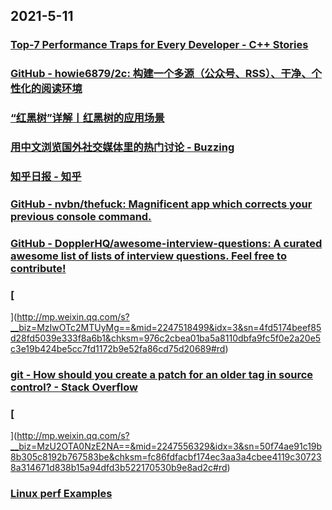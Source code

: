 
## 2021-5-11

### [Top-7 Performance Traps for Every Developer - C++ Stories](https://www.cppstories.com/2021/perf-traps/)

### [GitHub - howie6879/2c: 构建一个多源（公众号、RSS）、干净、个性化的阅读环境](https://github.com/howie6879/2c)

### [“红黑树”详解丨红黑树的应用场景](https://xie.infoq.cn/article/1ea312dccb4d33f8926bccb4d)

### [用中文浏览国外社交媒体里的热门讨论 - Buzzing](https://www.buzzing.cc/)

### [知乎日报 - 知乎](https://daily.zhihu.com/story/9735846)

### [GitHub - nvbn/thefuck: Magnificent app which corrects your previous console command.](https://github.com/nvbn/thefuck)

### [GitHub - DopplerHQ/awesome-interview-questions: A curated awesome list of lists of interview questions. Feel free to contribute!](https://github.com/DopplerHQ/awesome-interview-questions)

### [
](http://mp.weixin.qq.com/s?__biz=MzIwOTc2MTUyMg==&mid=2247518499&idx=3&sn=4fd5174beef85d28fd5039e333f8a6b1&chksm=976c2cbea01ba5a8110dbfa9fc5f0e2a20e5c3e19b424be5cc7fd1172b9e52fa86cd75d20689#rd)

### [git - How should you create a patch for an older tag in source control? - Stack Overflow](https://stackoverflow.com/questions/40176739/how-should-you-create-a-patch-for-an-older-tag-in-source-control)

### [
](http://mp.weixin.qq.com/s?__biz=MzU2OTA0NzE2NA==&mid=2247556329&idx=3&sn=50f74ae91c19b8b305c8192b767583be&chksm=fc86fdfacbf174ec3aa3a4cbee4119c307238a314671d838b15a94dfd3b522170530b9e8ad2c#rd)

### [Linux perf Examples](http://www.brendangregg.com/perf.html)